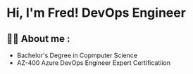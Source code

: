 <h1>Hi, I'm Fred! DevOps Engineer

<h2>👨‍💻 About me :</h2>

- Bachelor's Degree in Copmputer Science
- AZ-400 Azure DevOps Engineer Expert Certificatiion
